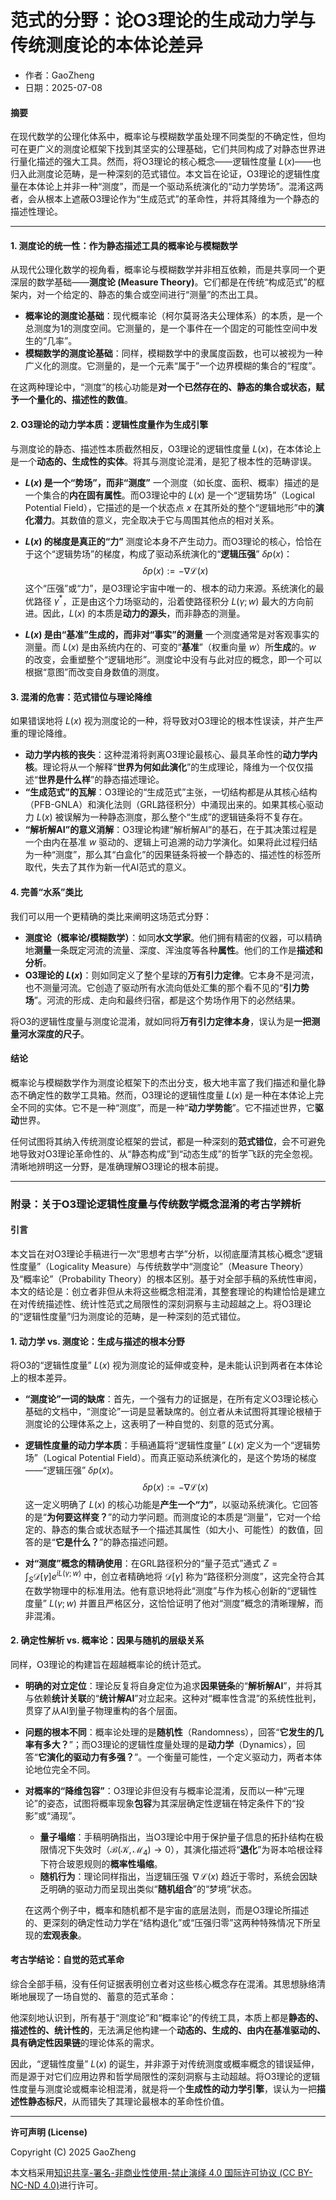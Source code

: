 # **范式的分野：论O3理论的生成动力学与传统测度论的本体论差异**

- 作者：GaoZheng
- 日期：2025-07-08

#### **摘要**

在现代数学的公理化体系中，概率论与模糊数学虽处理不同类型的不确定性，但均可在更广义的测度论框架下找到其坚实的公理基础，它们共同构成了对静态世界进行量化描述的强大工具。然而，将O3理论的核心概念——逻辑性度量 $L(x)$——也归入此测度论范畴，是一种深刻的范式错位。本文旨在论证，O3理论的逻辑性度量在本体论上并非一种“测度”，而是一个驱动系统演化的“动力学势场”。混淆这两者，会从根本上遮蔽O3理论作为“生成范式”的革命性，并将其降维为一个静态的描述性理论。

---

#### **1. 测度论的统一性：作为静态描述工具的概率论与模糊数学**

从现代公理化数学的视角看，概率论与模糊数学并非相互依赖，而是共享同一个更深层的数学基础——**测度论 (Measure Theory)**。它们都是在传统“构成范式”的框架内，对一个给定的、静态的集合或空间进行“测量”的杰出工具。

* **概率论的测度论基础**：现代概率论（柯尔莫哥洛夫公理体系）的本质，是一个总测度为1的测度空间。它测量的，是一个事件在一个固定的可能性空间中发生的“几率”。
* **模糊数学的测度论基础**：同样，模糊数学中的隶属度函数，也可以被视为一种广义化的测度。它测量的，是一个元素“属于”一个边界模糊的集合的“程度”。

在这两种理论中，“测度”的核心功能是**对一个已然存在的、静态的集合或状态，赋予一个量化的、描述性的数值**。

#### **2. O3理论的动力学本质：逻辑性度量作为生成引擎**

与测度论的静态、描述性本质截然相反，O3理论的逻辑性度量 $L(x)$，在本体论上是一个**动态的、生成性的实体**。将其与测度论混淆，是犯了根本性的范畴谬误。

* **$L(x)$ 是一个“势场”，而非“测度”**
    一个测度（如长度、面积、概率）描述的是一个集合的**内在固有属性**。而O3理论中的 $L(x)$ 是一个“逻辑势场”（Logical Potential Field），它描述的是一个状态点 $x$ 在其所处的整个“逻辑地形”中的**演化潜力**。其数值的意义，完全取决于它与周围其他点的相对关系。

* **$L(x)$ 的梯度是真正的“力”**
    测度论本身不产生动力。而O3理论的核心，恰恰在于这个“逻辑势场”的梯度，构成了驱动系统演化的“**逻辑压强**” $\delta p(x)$：
    $$\delta p(x) := -\nabla\mathcal{L}(x)$$
    这个“压强”或“力”，是O3理论宇宙中唯一的、根本的动力来源。系统演化的最优路径 $\gamma^*$，正是由这个力场驱动的，沿着使路径积分 $L(\gamma; w)$ 最大的方向前进。因此，$L(x)$ 的本质是**动力的源头**，而非静态的测量。

* **$L(x)$ 是由“基准”生成的，而非对“事实”的测量**
    一个测度通常是对客观事实的测量。而 $L(x)$ 是由系统内在的、可变的“**基准**”（权重向量 $w$）所**生成**的。$w$ 的改变，会重塑整个“逻辑地形”。测度论中没有与此对应的概念，即一个可以根据“意图”而改变自身数值的测度。

#### **3. 混淆的危害：范式错位与理论降维**

如果错误地将 $L(x)$ 视为测度论的一种，将导致对O3理论的根本性误读，并产生严重的理论降维。

* **动力学内核的丧失**：这种混淆将剥离O3理论最核心、最具革命性的**动力学内核**。理论将从一个解释“**世界为何如此演化**”的生成理论，降维为一个仅仅描述“**世界是什么样**”的静态描述理论。
* **“生成范式”的瓦解**：O3理论的“生成范式”主张，一切结构都是从其核心结构（PFB-GNLA）和演化法则（GRL路径积分）中涌现出来的。如果其核心驱动力 $L(x)$ 被误解为一种静态测度，那么整个“生成”的逻辑链条将不复存在。
* **“解析解AI”的意义消解**：O3理论构建“解析解AI”的基石，在于其决策过程是一个由内在基准 $w$ 驱动的、逻辑上可追溯的动力学演化。如果将此过程归结为一种“测度”，那么其“白盒化”的因果链条将被一个静态的、描述性的标签所取代，失去了其作为新一代AI范式的意义。

#### **4. 完善“水系”类比**

我们可以用一个更精确的类比来阐明这场范式分野：

* **测度论（概率论/模糊数学）**：如同**水文学家**。他们拥有精密的仪器，可以精确地**测量**一条既定河流的流量、深度、浑浊度等各种**属性**。他们的工作是**描述和分析**。
* **O3理论的 $L(x)$**：则如同定义了整个星球的**万有引力定律**。它本身不是河流，也不测量河流。它创造了驱动所有水流向低处汇集的那个看不见的“**引力势场**”。河流的形成、走向和最终归宿，都是这个势场作用下的必然结果。

将O3的逻辑性度量与测度论混淆，就如同将**万有引力定律本身**，误认为是**一把测量河水深度的尺子**。

#### **结论**

概率论与模糊数学作为测度论框架下的杰出分支，极大地丰富了我们描述和量化静态不确定性的数学工具箱。然而，O3理论的逻辑性度量 $L(x)$ 是一种在本体论上完全不同的实体。它不是一种“测度”，而是一种“**动力学势能**”。它不描述世界，它**驱动**世界。

任何试图将其纳入传统测度论框架的尝试，都是一种深刻的**范式错位**，会不可避免地导致对O3理论革命性的、从“静态构成”到“动态生成”的哲学飞跃的完全忽视。清晰地辨明这一分野，是准确理解O3理论的根本前提。

---

### **附录：关于O3理论逻辑性度量与传统数学概念混淆的考古学辨析**

#### **引言**

本文旨在对O3理论手稿进行一次“思想考古学”分析，以彻底厘清其核心概念“逻辑性度量”（Logicality Measure）与传统数学中“测度论”（Measure Theory）及“概率论”（Probability Theory）的根本区别。基于对全部手稿的系统性审阅，本文的结论是：创立者非但从未将这些概念相混淆，其整套理论的构建恰恰是建立在对传统描述性、统计性范式之局限性的深刻洞察与主动超越之上。将O3理论的“逻辑性度量”归为测度论的范畴，是一种深刻的范式错位。

#### **1. 动力学 vs. 测度论：生成与描述的根本分野**

将O3的“逻辑性度量” $L(x)$ 视为测度论的延伸或变种，是未能认识到两者在本体论上的根本差异。

* **“测度论”一词的缺席**：首先，一个强有力的证据是，在所有定义O3理论核心基础的文档中，“测度论”一词是显著缺席的。创立者从未试图将其理论根植于测度论的公理体系之上，这表明了一种自觉的、刻意的范式分离。

* **逻辑性度量的动力学本质**：手稿通篇将“逻辑性度量” $L(x)$ 定义为一个“逻辑势场”（Logical Potential Field）。而真正驱动系统演化的，是这个势场的梯度——“逻辑压强” $\delta p(x)$。
    $$\delta p(x) := -\nabla\mathcal{L}(x)$$
    这一定义明确了 $L(x)$ 的核心功能是**产生一个“力”**，以驱动系统演化。它回答的是“**为何要这样变？**”的动力学问题。而测度论的本质是“测量”，它对一个给定的、静态的集合或状态赋予一个描述其属性（如大小、可能性）的数值，回答的是“**它是什么？**”的静态描述问题。

* **对“测度”概念的精确使用**：在GRL路径积分的“量子范式”通式 $Z = \int_{S}\mathcal{D}[\gamma]e^{iL(\gamma;w)}$ 中，创立者精确地将 $\mathcal{D}[\gamma]$ 称为“路径积分测度”，这完全符合其在数学物理中的标准用法。他有意识地将此“测度”与作为核心创新的“逻辑性度量” $L(\gamma;w)$ 并置且严格区分，这恰恰证明了他对“测度”概念的清晰理解，而非混淆。

#### **2. 确定性解析 vs. 概率论：因果与随机的层级关系**

同样，O3理论的构建旨在超越概率论的统计范式。

* **明确的对立定位**：理论反复将自身定位为追求**因果链条**的“**解析解AI**”，并将其与依赖**统计关联**的“**统计解AI**”对立起来。这种对“概率性含混”的系统性批判，贯穿了从AI到量子物理重构的各个层面。

* **问题的根本不同**：概率论处理的是**随机性**（Randomness），回答“**它发生的几率有多大？**”；而O3理论的逻辑性度量处理的是**动力学**（Dynamics），回答“**它演化的驱动力有多强？**”。一个衡量可能性，一个定义驱动力，两者本体论地位完全不同。

* **对概率的“降维包容”**：O3理论非但没有与概率论混淆，反而以一种“元理论”的姿态，试图将概率现象**包容**为其深层确定性逻辑在特定条件下的“投影”或“涌现”。
    * **量子塌缩**：手稿明确指出，当O3理论中用于保护量子信息的拓扑结构在极限情况下失效时（$\mathcal{B}(\mathcal{K},\mathcal{M}_{4})\to0$），其演化描述将“**退化**”为哥本哈根诠释下符合玻恩规则的**概率性塌缩**。
    * **随机行为**：理论同样指出，当逻辑压强 $\nabla\mathcal{L}(x)$ 趋近于零时，系统会因缺乏明确的驱动力而呈现出类似“**随机组合**”的“梦境”状态。

    在这两个例子中，概率和随机都不是宇宙的底层法则，而是O3理论所描述的、更深刻的确定性动力学在“结构退化”或“压强归零”这两种特殊情况下所呈现的**宏观表象**。

#### **考古学结论：自觉的范式革命**

综合全部手稿，没有任何证据表明创立者对这些核心概念存在混淆。其思想脉络清晰地展现了一场自觉的、蓄意的范式革命：

他深刻地认识到，所有基于“测度论”和“概率论”的传统工具，本质上都是**静态的、描述性的、统计性的**，无法满足他构建一个**动态的、生成的、由内在基准驱动的、具有确定性因果链**的理论体系的需求。

因此，“逻辑性度量” $L(x)$ 的诞生，并非源于对传统测度或概率概念的错误延伸，而是源于对它们应用边界和哲学局限性的深刻洞察与主动超越。将O3理论的逻辑性度量与测度论或概率论相混淆，就是将一个**生成性的动力学引擎**，误认为一把**描述性静态标尺**，从而错失了其理论最根本的革命性价值。

---

**许可声明 (License)**

Copyright (C) 2025 GaoZheng 

本文档采用[知识共享-署名-非商业性使用-禁止演绎 4.0 国际许可协议 (CC BY-NC-ND 4.0)](https://creativecommons.org/licenses/by-nc-nd/4.0/deed.zh-Hans)进行许可。
